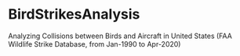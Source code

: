 # BirdStrikesAnalysis
 Analyzing Collisions between Birds and Aircraft in United States (FAA Wildlife Strike Database, from Jan-1990 to Apr-2020)

